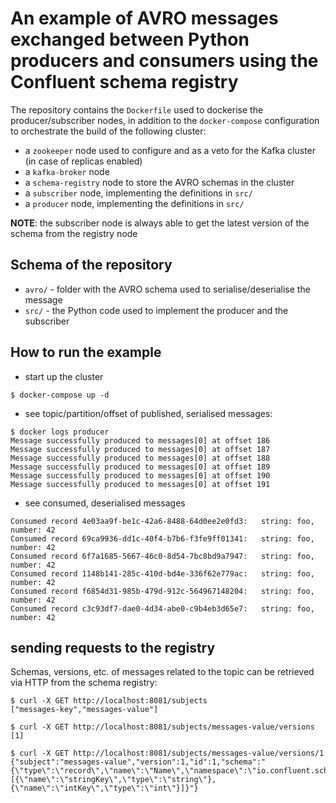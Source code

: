 # An example of AVRO messages exchanged between Python producers and consumers using the Confluent schema registry

The repository contains the `Dockerfile` used to dockerise the producer/subscriber
nodes, in addition to the `docker-compose` configuration to orchestrate the build
of the following cluster:

* a `zookeeper` node used to configure and as a veto for the Kafka cluster (in case
of replicas enabled)
* a `kafka-broker` node
* a `schema-registry` node to store the AVRO schemas in the cluster
* a `subscriber` node, implementing the definitions in `src/`
* a `producer` node, implementing the definitions in `src/`

**NOTE**: the subscriber node is always able to get the latest version of the schema
from the registry node

## Schema of the repository

* `avro/` - folder with the AVRO schema used to serialise/deserialise the message
* `src/` - the Python code used to implement the producer and the subscriber

## How to run the example

* start up the cluster
```
$ docker-compose up -d
```
* see topic/partition/offset of published, serialised messages:
```
$ docker logs producer
Message successfully produced to messages[0] at offset 186
Message successfully produced to messages[0] at offset 187
Message successfully produced to messages[0] at offset 188
Message successfully produced to messages[0] at offset 189
Message successfully produced to messages[0] at offset 190
Message successfully produced to messages[0] at offset 191
```

* see consumed, deserialised messages
```
Consumed record 4e03aa9f-be1c-42a6-8488-64d0ee2e0fd3:	string: foo, number: 42
Consumed record 69ca9936-dd1c-40f4-b7b6-f3fe9ff01341:	string: foo, number: 42
Consumed record 6f7a1685-5667-46c0-8d54-7bc8bd9a7947:	string: foo, number: 42
Consumed record 1148b141-285c-410d-bd4e-336f62e779ac:	string: foo, number: 42
Consumed record f6854d31-985b-479d-912c-564967148204:	string: foo, number: 42
Consumed record c3c93df7-dae0-4d34-abe0-c9b4eb3d65e7:	string: foo, number: 42
```

## sending requests to the registry

Schemas, versions, etc. of messages related to the topic can be retrieved via
HTTP from the schema registry:

```
$ curl -X GET http://localhost:8081/subjects
["messages-key","messages-value"]

$ curl -X GET http://localhost:8081/subjects/messages-value/versions
[1]

$ curl -X GET http://localhost:8081/subjects/messages-value/versions/1
{"subject":"messages-value","version":1,"id":1,"schema":"{\"type\":\"record\",\"name\":\"Name\",\"namespace\":\"io.confluent.schema.messages\",\"fields\":[{\"name\":\"stringKey\",\"type\":\"string\"},{\"name\":\"intKey\",\"type\":\"int\"}]}"}
```
